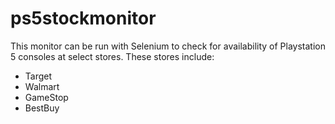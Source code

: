 # ps5stockmonitor

This monitor can be run with Selenium to check for availability of Playstation 5 consoles at select stores.
These stores include:
- Target
- Walmart
- GameStop
- BestBuy

